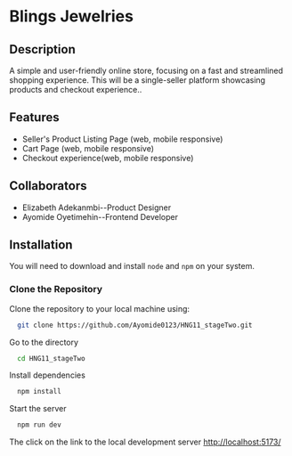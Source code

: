 # Blings Jewelries

## Description

A simple and user-friendly online store, focusing on a fast and streamlined shopping experience. This will be a single-seller platform showcasing products and checkout experience..

## Features

- Seller's Product Listing Page (web, mobile responsive)
- Cart Page (web, mobile responsive)
- Checkout experience(web, mobile responsive)

## Collaborators

- Elizabeth Adekanmbi--Product Designer
- Ayomide Oyetimehin--Frontend Developer

## Installation

You will need to download and install `node` and `npm` on your system.

### Clone the Repository

Clone the repository to your local machine using:

```bash
  git clone https://github.com/Ayomide0123/HNG11_stageTwo.git
```

Go to the directory

```bash
  cd HNG11_stageTwo
```

Install dependencies

```bash
  npm install
```

Start the server

```bash
  npm run dev
```

The click on the link to the local development server <http://localhost:5173/>
